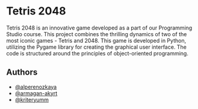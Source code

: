 # Tetris 2048

Tetris 2048 is an innovative game developed as a part of our Programming Studio course. This project combines the thrilling dynamics of two of the most iconic games - Tetris and 2048. This game is developed in Python, utilizing the Pygame library for creating the graphical user interface. The code is structured around the principles of object-oriented programming.


## Authors

- [@alperenozkaya](https://www.github.com/alperenozkaya)
- [@armagan-akyrt](https://www.github.com/armagan-akyrt)
- [@kriteryumm](https://www.github.com/kriteryumm)
